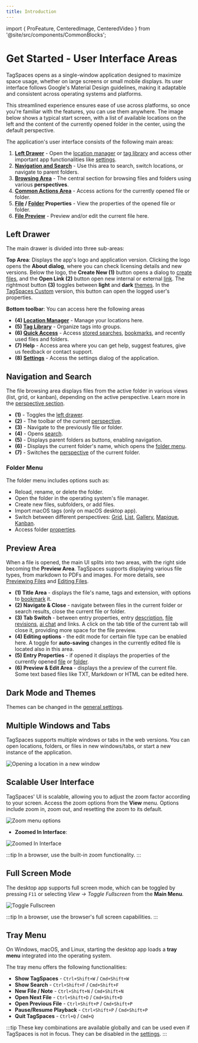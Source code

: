 ```yaml
---
title: Introduction
---
```


import { ProFeature, CenteredImage, CenteredVideo } from '@site/src/components/CommonBlocks';

# Get Started - User Interface Areas

TagSpaces opens as a single-window application designed to maximize space usage, whether on large screens or small mobile displays. Its user interface follows Google's Material Design guidelines, making it adaptable and consistent across operating systems and platforms.

This streamlined experience ensures ease of use across platforms, so once you're familiar with the features, you can use them anywhere. The image below shows a typical start screen, with a list of available locations on the left and the content of the currently opened folder in the center, using the default perspective.

<CenteredImage
    caption="Areas in the app's user interface"
    src="/media/core/main-ui-areas.avif"
    showCaption
  />

The application's user interface consists of the following main areas:

1. **[Left Drawer](#left-drawer)** - Open the [location manager](/ui/locations/) or [tag library](/ui/taglibrary/) and access other important app functionalities like [settings](/ui/settings).
2. **[Navigation and Search](#navigation-and-search)** - Use this area to search, switch locations, or navigate to parent folders.
3. **[Browsing Area](/browsing-files)** - The central section for browsing files and folders using various **perspectives**.
4. **[Common Actions Area](#preview-area)** - Access actions for the currently opened file or folder.
5. **[File](/files/#file-properties) / [Folder](/folders/#folder-properties) Properties** - View the properties of the opened file or folder.
6. **[File Preview](#file-preview)** - Preview and/or edit the current file here.

## Left Drawer

The main drawer is divided into three sub-areas:

**Top Area**: Displays the app's logo and application version. Clicking the logo opens the **About dialog**, where you can check licensing details and new versions. Below the logo, the **Create New (1)** button opens a dialog to [create files](/creating-files), and the **Open Link (2)** button open new internal or external [link](/linking). The rightmost button **(3)** toggles between **light** and **dark** [themes](#dark-mode-and-themes). In the [TagSpaces Custom](https://www.tagspaces.org/products/custom/) version, this button can open the logged user's properties.

<CenteredImage
    caption="Bottom Toolbar in the left area"
    src="/media/core/left-drawer.svg"
    showCaption
    maxWidth={350}
  />

**Bottom toolbar**: You can access here the following areas

- **(4) [Location Manager](/ui/locations)** - Manage your locations here.
- **(5) [Tag Library](/ui/taglibrary)** - Organize tags into groups.
- **(6) [Quick Access](/quick-access)** - Access [stored searches](/search#stored-search-queries), [bookmarks](/bookmarks), and recently used files and folders.
- **(7) Help** - Access area where you can get help, suggest features, give us feedback or contact support.
- **(8) [Settings](/ui/settings#general)** - Access the settings dialog of the application.

## Navigation and Search

The file browsing area displays files from the active folder in various views (list, grid, or kanban), depending on the active perspective. Learn more in the [perspective section](/browsing-files).

<CenteredImage
    caption="Browsing area"
    src="/media/core/browsing-area.avif"
    showCaption
  />

- **(1)** - Toggles the [left drawer](#left-drawer).
- **(2)** - The toolbar of the current [perspective](/browsing-files).
- **(3)** - Navigate to the previously file or folder.
- **(4)** - Opens [search](/search).
- **(5)** - Displays parent folders as buttons, enabling navigation.
- **(6)** - Displays the current folder's name, which opens the [folder menu](#folder-menu).
- **(7)** - Switches the [perspective](/browsing-files) of the current folder.

### Folder Menu

The folder menu includes options such as:

- Reload, rename, or delete the folder.
- Open the folder in the operating system's file manager.
- Create new files, subfolders, or add files.
- Import macOS tags (only on macOS desktop app).
- Switch between different perspectives: [Grid](/perspectives/grid/), [List](/perspectives/list/), [Gallery](/perspectives/gallery/), [Mapique](/perspectives/mapique/), [Kanban](/perspectives/kanban/).
- Access folder [properties](/folders#folder-properties).

## Preview Area

When a file is opened, the main UI splits into two areas, with the right side becoming the **Preview Area**. TagSpaces supports displaying various file types, from markdown to PDFs and images. For more details, see [Previewing Files](/viewing-files/) and [Editing Files](/editing-files/).

<CenteredImage
    caption="Area for previewing and editing files"
    src="/media/core/preview-area.avif"
    showCaption
    maxWidth="600px"
  />

- **(1) Title Area** - displays the file's name, tags and extension, with options to [bookmark](/bookmarks) it.
- **(2) Navigate & Close** - navigate between files in the current folder or search results, close the current file or folder.
- **(3) Tab Switch** - between entry properties, entry [description](/folders#folder-description), [file revisions](/editing-files#file-revisions), [ai chat](/ai#ai-chat-in-folders) and links. A click on the tab title of the current tab will close it, providing more space for the file preview.
- **(4) Editing options** - the edit mode for certain file type can be enabled here. A toggle for **auto-saving** changes in the currently edited file is located also in this area.
- **(5) Entry Properties** - if opened it displays the properties of the currently opened [file](/files#file-properties) or [folder](/folders#folder-properties).
- **(6) Preview & Edit Area** - displays the a preview of the current file. Some text based files like TXT, Markdown or HTML can be edited here.

## Dark Mode and Themes

Themes can be changed in the [general settings](/ui/settings#general).

<CenteredVideo
    caption="Switching user interface themes"
    posterUrl="/media/core/switch-themes-poster.avif"
    src="/media/core/switch-themes.mp4"
    autoPlay={false}
    width="100%"
    showCaption
  />

## Multiple Windows and Tabs

TagSpaces supports multiple windows or tabs in the web versions. You can open locations, folders, or files in new windows/tabs, or start a new instance of the application.

![Opening a location in a new window](/media/open-new-window.avif)

## Scalable User Interface

TagSpaces' UI is scalable, allowing you to adjust the zoom factor according to your screen. Access the zoom options from the **View** menu. Options include zoom in, zoom out, and resetting the zoom to its default.

![Zoom menu options](/media/core/zoomable-ui-menu.avif)

- **Zoomed In Interface**:

![Zoomed In Interface](/media/core/zoomed-out.avif)

:::tip
In a browser, use the built-in zoom functionality.
:::

## Full Screen Mode

The desktop app supports full screen mode, which can be toggled by pressing `F11` or selecting _View -> Toggle Fullscreen_ from the **Main Menu**.

![Toggle Fullscreen](/media/core/toggle_fullscreen.avif)

:::tip
In a browser, use the browser's full screen capabilities.
:::

## Tray Menu

On Windows, macOS, and Linux, starting the desktop app loads a **tray menu** integrated into the operating system.

<CenteredImage
    caption="Tray Menu on macOS"
    src="/media/core/tray-menu-macos.avif"
    showCaption
    maxWidth="300px"
  />

The tray menu offers the following functionalities:

- **Show TagSpaces** - `Ctrl+Shift+W` / `Cmd+Shift+W`
- **Show Search** - `Ctrl+Shift+F` / `Cmd+Shift+F`
- **New File / Note** - `Ctrl+Shift+N` / `Cmd+Shift+N`
- **Open Next File** - `Ctrl+Shift+D` / `Cmd+Shift+D`
- **Open Previous File** - `Ctrl+Shift+P` / `Cmd+Shift+P`
- **Pause/Resume Playback** - `Ctrl+Shift+P` / `Cmd+Shift+P`
- **Quit TagSpaces** - `Ctrl+Q` / `Cmd+Q`

:::tip
These key combinations are available globally and can be used even if TagSpaces is not in focus. They can be disabled in the [settings](/ui/settings#key-bindings).
:::
